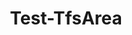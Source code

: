 ﻿---
title: Test-TfsArea
breadcrumbs: [ "WorkItem", "AreasIterations" ]
parent: "WorkItem.AreasIterations"
description: "Determines whether the specified Work Area exist."
remarks: 
parameterSets: 
  "_All_": [ Collection, Node, Project ] 
  "__AllParameterSets":  
    Node: 
      type: "string"  
      position: "0"  
    Collection: 
      type: "object"  
    Project: 
      type: "object" 
parameters: 
  - name: "Node" 
    description: "Specifies the name, URI or path of a Work Area. Wildcards are supported. When omitted, all Areas in the given Team Project are returned. To supply a path, use a backslash ('\\') between the path segments. Leading and trailing backslashes are optional. When supplying a URI, use URIs in the form of 'vstfs:///Classification/Node/{GUID}' (where {GUID} is the unique identifier of the given node)." 
    globbing: false 
    pipelineInput: "true (ByValue, ByPropertyName)" 
    position: 0 
    type: "string" 
    aliases: [ Area,Path ] 
  - name: "Area" 
    description: "Specifies the name, URI or path of a Work Area. Wildcards are supported. When omitted, all Areas in the given Team Project are returned. To supply a path, use a backslash ('\\') between the path segments. Leading and trailing backslashes are optional. When supplying a URI, use URIs in the form of 'vstfs:///Classification/Node/{GUID}' (where {GUID} is the unique identifier of the given node).This is an alias of the Node parameter." 
    globbing: false 
    pipelineInput: "true (ByValue, ByPropertyName)" 
    position: 0 
    type: "string" 
    aliases: [ Area,Path ] 
  - name: "Path" 
    description: "Specifies the name, URI or path of a Work Area. Wildcards are supported. When omitted, all Areas in the given Team Project are returned. To supply a path, use a backslash ('\\') between the path segments. Leading and trailing backslashes are optional. When supplying a URI, use URIs in the form of 'vstfs:///Classification/Node/{GUID}' (where {GUID} is the unique identifier of the given node).This is an alias of the Node parameter." 
    globbing: false 
    pipelineInput: "true (ByValue, ByPropertyName)" 
    position: 0 
    type: "string" 
    aliases: [ Area,Path ] 
  - name: "Project" 
    description: "Specifies the name of the Team Project, its ID (a GUID), or a Microsoft.TeamFoundation.Core.WebApi.TeamProject object to connect to. When omitted, it defaults to the connection set by Connect-TfsTeamProject (if any). For more details, see the Get-TfsTeamProject cmdlet." 
    globbing: false 
    type: "object" 
  - name: "Collection" 
    description: "Specifies the URL to the Team Project Collection or Azure DevOps Organization to connect to, a TfsTeamProjectCollection object (Windows PowerShell only), or a VssConnection object. You can also connect to an Azure DevOps Services organizations by simply providing its name instead of the full URL. For more details, see the Get-TfsTeamProjectCollection cmdlet. When omitted, it defaults to the connection set by Connect-TfsTeamProjectCollection (if any)." 
    globbing: false 
    type: "object"
inputs: 
  - type: "System.String" 
    description: "Specifies the name, URI or path of a Work Area. Wildcards are supported. When omitted, all Areas in the given Team Project are returned. To supply a path, use a backslash ('\\') between the path segments. Leading and trailing backslashes are optional. When supplying a URI, use URIs in the form of 'vstfs:///Classification/Node/{GUID}' (where {GUID} is the unique identifier of the given node)."
outputs: 
notes: 
relatedLinks: 
  - text: "Online Version:" 
    uri: "https://tfscmdlets.dev/Cmdlets/WorkItem/AreasIterations/Test-TfsArea"
aliases: 
examples: 
---
